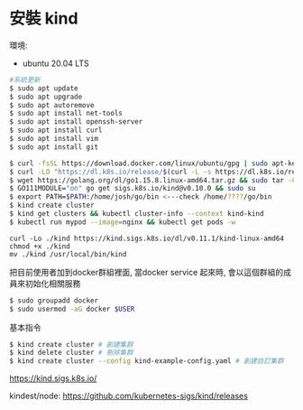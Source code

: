 # 安裝 kind

環境:
- ubuntu 20.04 LTS

```bash
#系統更新
$ sudo apt update
$ sudo apt upgrade
$ sudo apt autoremove
$ sudo apt install net-tools
$ sudo apt install openssh-server
$ sudo apt install curl
$ sudo apt install vim
$ sudo apt install git
```

```bash
$ curl -fsSL https://download.docker.com/linux/ubuntu/gpg | sudo apt-key add - && sudo add-apt-repository "deb [arch=amd64] https://download.docker.com/linux/ubuntu $(lsb_release -cs) stable" && sudo apt-get install docker-ce -y
$ curl -LO "https://dl.k8s.io/release/$(curl -L -s https://dl.k8s.io/release/stable.txt)/bin/linux/amd64/kubectl" && sudo install -o root -g root -m 0755 kubectl /usr/local/bin/kubectl
$ wget https://golang.org/dl/go1.15.8.linux-amd64.tar.gz && sudo tar -C /usr/local -xzf go1.15.8.linux-amd64.tar.gz && export PATH=$PATH:/usr/local/go/bin
$ GO111MODULE="on" go get sigs.k8s.io/kind@v0.10.0 && sudo su
$ export PATH=$PATH:/home/josh/go/bin <---check /home/????/go/bin
$ kind create cluster
$ kind get clusters && kubectl cluster-info --context kind-kind
$ kubectl run mypod --image=nginx && kubectl get pods -w
```

```
curl -Lo ./kind https://kind.sigs.k8s.io/dl/v0.11.1/kind-linux-amd64
chmod +x ./kind
mv ./kind /usr/local/bin/kind
```

把目前使用者加到docker群組裡面, 當docker service 起來時, 會以這個群組的成員來初始化相關服務

```Bash
$ sudo groupadd docker
$ sudo usermod -aG docker $USER
```

基本指令
```Bash
$ kind create cluster # 創建集群
$ kind delete cluster # 刪除集群
$ kind create cluster --config kind-example-config.yaml # 創建自訂集群
```


https://kind.sigs.k8s.io/

kindest/node:
https://github.com/kubernetes-sigs/kind/releases

